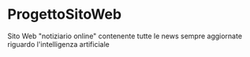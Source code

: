 # ProgettoSitoWeb
Sito Web "notiziario online" contenente tutte le news sempre aggiornate riguardo l'intelligenza artificiale
